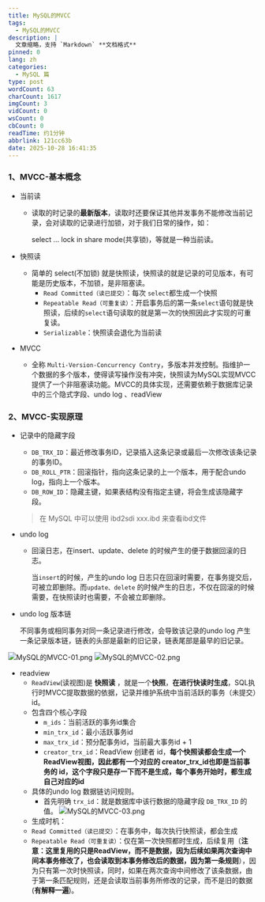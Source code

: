 ```yaml
---
title: MySQL的MVCC
tags:
  - MySQL的MVCC
description: |
  文章缩略，支持 `Markdown` **文档格式**
pinned: 0
lang: zh
categories:
  - MySQL 篇
type: post
wordCount: 63
charCount: 1617
imgCount: 3
vidCount: 0
wsCount: 0
cbCount: 0
readTime: 约1分钟
abbrlink: 121cc63b
date: 2025-10-28 16:41:35
---
```

<!-- toc -->
### 1、MVCC-基本概念

- 当前读

    - 读取的时记录的**最新版本**，读取时还要保证其他并发事务不能修改当前记录，会对读取的记录进行加锁，对于我们日常的操作，如：

      select … lock in share mode(共享锁)，等就是一种当前读。

- 快照读

    - 简单的 select(不加锁) 就是快照读，快照读的就是记录的可见版本，有可能是历史版本，不加锁，是非阻塞读。
        - `Read Committed（读已提交）`：每次 `select`都生成一个快照
        - `Repeatable Read（可重复读）`：开启事务后的第一条`select`语句就是快照读，后续的`select`语句读取的就是第一次的快照因此才实现的可重复读。
        - `Serializable`：快照读会退化为当前读

- MVCC

    - 全称 `Multi-Version-Concurrency Contry`，多版本并发控制。指维护一个数据的多个版本，使得读写操作没有冲突，快照读为MySQL实现MVCC提供了一个非阻塞读功能。MVCC的具体实现，还需要依赖于数据库记录中的三个隐式字段、undo log 、readView

### 2、MVCC-实现原理

- 记录中的隐藏字段

    - `DB_TRX_ID`：最近修改事务ID，记录插入这条记录或最后一次修改该条记录的事务ID。
    - `DB_ROLL_PTR`：回滚指针，指向这条记录的上一个版本，用于配合undo log，指向上一个版本。
    - `DB_ROW_ID`：隐藏主键，如果表结构没有指定主键，将会生成该隐藏字段。

  > 在 MySQL 中可以使用 ibd2sdi xxx.ibd 来查看ibd文件

- undo log

    - 回滚日志，在insert、update、delete 的时候产生的便于数据回滚的日志。

      当`insert`的时候，产生的undo log 日志只在回滚时需要，在事务提交后，可被立即删除。而`update、delete` 的时候产生的日志，不仅在回滚的时候需要，在快照读时也需要，不会被立即删除。

- undo log 版本链

  不同事务或相同事务对同一条记录进行修改，会导致该记录的undo log 产生一条记录版本链，链表的头部是最新的旧记录，链表尾部是最早的旧记录。

![MySQL的MVCC-01.png](images/MySQL的MVCC-01.png)
![MySQL的MVCC-02.png](images/MySQL的MVCC-02.png)

- readview
    - `ReadView`(读视图)是 **快照读** ，就是一个**快照**，**在进行快读时生成**，SQL执行时MVCC提取数据的依据，记录并维护系统中当前活跃的事务（未提交）id。
    - 包含四个核心字段
        - `m_ids`：当前活跃的事务id集合
        - `min_trx_id`：最小活跃事务id
        - `max_trx_id`：预分配事务id，当前最大事务id + 1
        - `creator_trx_id`：ReadView 创建者 id，**每个快照读都会生成一个ReadView视图，因此都有一个对应的 creator_trx_id也即是当前事务的 id，这个字段只是存一下而不是生成，每个事务开始时，都生成自己对应的id**
    - 具体的undo log 数据链访问规则。
        - 首先明确 `trx_id`：就是数据库中该行数据的隐藏字段 `DB_TRX_ID` 的值。
![MySQL的MVCC-03.png](images/MySQL的MVCC-03.png)
    - 生成时机：
    - `Read Committed（读已提交）`：在事务中，每次执行快照读，都会生成
    - `Repeatable Read（可重复读）`：仅在第一次快照都时生成，后续复用（**注意：这里复用的只是ReadView，而不是数据，因为后续如果两次查询中间本事务修改了，也会读取到本事务修改后的数据，因为第一条规则**），因为只有第一次时快照读，同时，如果在两次查询中间修改了该条数据，由于第一条匹配规则，还是会读取当前事务所修改的记录，而不是旧的数据(**有解释一遍**)。 